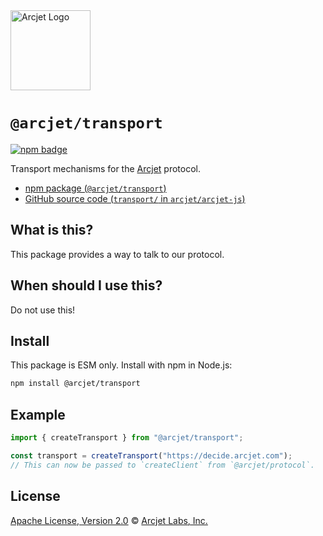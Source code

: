 <a href="https://arcjet.com" target="_arcjet-home">
  <picture>
    <source media="(prefers-color-scheme: dark)" srcset="https://arcjet.com/logo/arcjet-dark-lockup-voyage-horizontal.svg">
    <img src="https://arcjet.com/logo/arcjet-light-lockup-voyage-horizontal.svg" alt="Arcjet Logo" height="128" width="auto">
  </picture>
</a>

# `@arcjet/transport`

<p>
  <a href="https://www.npmjs.com/package/@arcjet/transport">
    <picture>
      <source media="(prefers-color-scheme: dark)" srcset="https://img.shields.io/npm/v/%40arcjet%2Ftransport?style=flat-square&label=%E2%9C%A6Aj&labelColor=000000&color=5C5866">
      <img alt="npm badge" src="https://img.shields.io/npm/v/%40arcjet%2Ftransport?style=flat-square&label=%E2%9C%A6Aj&labelColor=ECE6F0&color=ECE6F0">
    </picture>
  </a>
</p>

Transport mechanisms for the [Arcjet][arcjet] protocol.

- [npm package (`@arcjet/transport`)](https://www.npmjs.com/package/@arcjet/transport)
- [GitHub source code (`transport/` in `arcjet/arcjet-js`)](https://github.com/arcjet/arcjet-js/tree/main/transport)

## What is this?

This package provides a way to talk to our protocol.

## When should I use this?

Do not use this!

## Install

This package is ESM only.
Install with npm in Node.js:

```sh
npm install @arcjet/transport
```

## Example

```ts
import { createTransport } from "@arcjet/transport";

const transport = createTransport("https://decide.arcjet.com");
// This can now be passed to `createClient` from `@arcjet/protocol`.
```

## License

[Apache License, Version 2.0][apache-license] © [Arcjet Labs, Inc.][arcjet]

[apache-license]: http://www.apache.org/licenses/LICENSE-2.0
[arcjet]: https://arcjet.com
